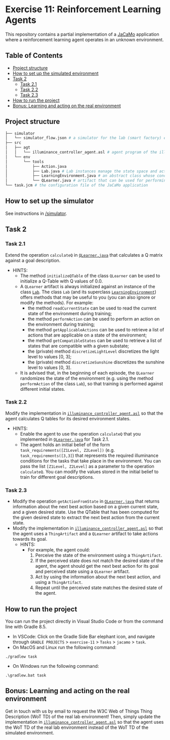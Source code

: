# Exercise 11: Reinforcement Learning Agents

This repository contains a partial implementation of a [JaCaMo](https://jacamo-lang.github.io/) application where a reinforcement learning agent operates in an unknown environment.

## Table of Contents
- [Project structure](#project-structure)
- [How to set up the simulated environment](#how-to-set-up-the-simulator)
- [Task 2](#task-2)
  - [Task 2.1](#task-21)
  - [Task 2.2](#task-22)
  - [Task 2.3](#task-23)
- [How to run the project](#how-to-run-the-project)
 - [Bonus: Learning and acting on the real environment](#bonus-learning-and-acting-on-the-real-environment)

## Project structure
```bash
├── simulator
│   └── simulator_flow.json # a simulator for the lab (smart factory) environment 
├── src
│   ├── agt
│   │   └── illuminance_controller_agent.asl # agent program of the illuminance controller agent that is responsible for managing the indoor illuminance level based on task requirements
│   └── env
│       └── tools
│           ├── Action.java 
│           ├── Lab.java # Lab instances manage the state space and action space of a lab environment (simulated or real) - extends LearningEnvironment
│           ├── LearningEnvironment.java # an abstract class whose concrete classes help in learning environments
│           └── QLearner.java # artifact that can be used for performing Q learning in lab environments
└── task.jcm # the configuration file of the JaCaMo application
```

## How to set up the simulator
See instructions in [/simulator](/simulator).

## Task 2
### Task 2.1
Extend the operation `calculateQ` in [`QLearner.java`](src/env/tools/QLearner.java) that calculates a Q matrix against a goal description.
- HINTS: 
  - The method `initializeQTable` of the class `QLearner` can be used to initialize a Q-Table with Q values of 0.0.
  - A `QLearner` artifact is always initialized against an instance of the class [`Lab`](src/env/tools/Lab.java). The class `Lab` (and its superclass [`LearningEnvironment`](src/env/tools/LearningEnvironment.java)) offers methods that may be useful to you (you can also ignore or modify the methods). For example:
    - the method `readCurrentState` can be used to read the current state of the environment during training;
    - the method `performAction` can be used to perform an action on the environment during training;
    - the method `getApplicableActions` can be used to retrieve a list of actions that are applicable on a state of the environment;
    - the method `getCompatibleStates` can be used to retrieve a list of states that are compatible with a given substate;
    - the (private) method `discretizeLightLevel` discretizes the light level to values [0, 3];
    - the (private) method `discretizeSunshine` discretizes the sunshine level to values [0, 3].
  - It is advised that, in the beginning of each episode, the `QLearner` randomizes the state of the environment (e.g. using the method `performAction` of the class `Lab`), so that training is performed against different initial states. 

### Task 2.2
Modify the implementation in [`illuminance_controller_agent.asl`](src/agt/illuminance_controller_agent.asl) so that the agent calculates Q tables for its desired environment states.
- HINTS: 
  - Enable the agent to use the operation `calculateQ` that you implemented in [`QLearner.java`](src/env/tools/QLearner.java) for Task 2.1.
  - The agent holds an initial belief of the form `task_requirements([Z1Level, Z2Level])` (e.g. `task_requirements([3,3]`) that represents the required illuminance conditions for the tasks that take place in the environment. You can pass the list `[Z1Level, Z2Level]` as a parameter to the operation `calculateQ`. You can modify the values stored in the initial belief to train for different goal descriptions.

### Task 2.3
- Modify the operation `getActionFromState` in [`QLearner.java`](src/env/tools/QLearner.java) that returns information about the next best action based on a given current state, and a given desired state. Use the QTable that has been computed for the given desired state to extract the next best action from the current state.
- Modify the implementation in [`illuminance_controller_agent.asl`](src/agt/illuminance_controller_agent.asl) so that the agent uses a `ThingArtifact` and a `QLearner` artifact to take actions towards its goal. 
  - HINTS: 
    - For example, the agent could:
      1. Perceive the state of the environment using a `ThingArtifact`.
      2. If the perceived state does not match the desired state of the agent, the agent should get the next best action for its goal and perceived state using a `QLearner` artifact.
      3. Act by using the information about the next best action, and using a `ThingArtifact`.
      4. Repeat until the perceived state matches the desired state of the agent. 

## How to run the project
You can run the project directly in Visual Studio Code or from the command line with Gradle 8.5.
- In VSCode:  Click on the Gradle Side Bar elephant icon, and navigate through `GRADLE PROJECTS` > `exercise-11` > `Tasks` > `jacamo` > `task`.
- On MacOS and Linux run the following command:
```shell
./gradlew task
```
- On Windows run the following command:
```shell
.\gradlew.bat task
```

## Bonus: Learning and acting on the real environment
Get in touch with us by email to request the W3C Web of Things Thing Description (WoT TD) of the real lab environment! Then, simply update the implementation in [`illuminance_controller_agent.asl`](src/agt/illuminance_controller_agent.asl) so that the agent uses the WoT TD of the real lab environment instead of the WoT TD of the simulated environment. 
